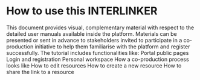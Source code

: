 # How to use this INTERLINKER
 This document provides visual, complementary material with respect to the detailed user manuals available inside the platform. 
 Materials can be presented or sent in advance to stakeholders invited to participate in a co-production initiative to help them familiarise with the platform and register successfully. 
 The tutorial includes functionalities like:
 Portal public pages
 Login and registration
 Personal workspace
 How a co-production process looks like
 How to edit resources
 How to create a new resource
 How to share the link to a resource


